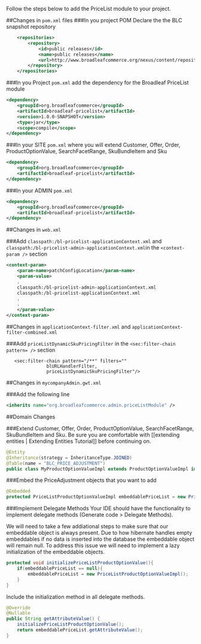 Follow the steps below to add the PriceList module to your project.

##Changes in `pom.xml` files 
###In you project POM Declare the the BLC snapshot repository

```xml
	<repositories>
		<repository>
			<id>public releases</id>
			<name>public releases</name>
			<url>http://www.broadleafcommerce.org/nexus/content/repositories/snapshots/</url>
		</repository>
	</repositories>
```
	
###In you Project `pom.xml` add the dependency for the Broadleaf PriceList module

```xml
<dependency>
	<groupId>org.broadleafcommerce</groupId>
	<artifactId>broadleaf-pricelist</artifactId>
	<version>1.0.0-SNAPSHOT</version>
	<type>jar</type>
	<scope>compile</scope>
</dependency>
```

###In your SITE `pom.xml` where you will extend  Customer, Offer, Order, ProductOptionValue, SearchFacetRange, SkuBundleItem and Sku

```xml
<dependency>
	<groupId>org.broadleafcommerce</groupId>
	<artifactId>broadleaf-pricelist</artifactId>
</dependency>
```

###In your ADMIN `pom.xml`

```xml
<dependency>
	<groupId>org.broadleafcommerce</groupId>
	<artifactId>broadleaf-pricelist</artifactId>
</dependency>
```

##Changes in `web.xml`

###Add `classpath:/bl-pricelist-applicationContext.xml` and  `classpath:/bl-pricelist-admin-applicationContext.xml`in the `<context-param />` section

```xml
<context-param>
	<param-name>patchConfigLocation</param-name>
	<param-value>
	.
	classpath:/bl-pricelist-admin-applicationContext.xml
	classpath:/bl-pricelist-applicationContext.xml
	.
	.
	</param-value>
</context-param>
```
##Changes in `applicationContext-filter.xml` and `applicationContext-filter-combined.xml` 

###Add `priceListDynamicSkuPricingFilter` in the   `<sec:filter-chain pattern= />` section

```
   <sec:filter-chain pattern="/**" filters=""
               blURLHandlerFilter,
               priceListDynamicSkuPricingFilter"/>
```


##Changes in `mycompanyAdmin.gwt.xml`

###Add the following line

```xml
<inherits name="org.broadleafcommerce.admin.priceListModule" />
```

##Domain Changes

###Extend Customer, Offer, Order, ProductOptionValue, SearchFacetRange, SkuBundleItem and Sku.
Be sure you are comfortable with [[extending entities | Extending Entities Tutorial]] before continuing on.

```java
@Entity
@Inheritance(strategy = InheritanceType.JOINED)
@Table(name = "BLC_PRICE_ADJUSTMENT")
public class MyProductOptionValueImpl extends ProductOptionValueImpl implements PriceListProductOptionValue {…}
```


###Embed the PriceAdjustment objects that you want to add

```java
@Embedded
protected PriceListProductOptionValueImpl embeddablePriceList = new PriceListProductOptionValueImpl();

```

###Implement Delegate Methods 
Your IDE should have the functionality to implement delegate methods (Generate code > Delegate Methods). 

We will need to take a few addiational steps to make sure that our embeddable object is always present. Due to how hibernate handles empty embeddables if no data is inserted into the database the embeddable object will remain null. To address this issue we will need to implement a lazy initialization of the embeddable objects. 

```java
protected void initializePriceListProductOptionValue(){
	if(embeddablePriceList == null){
		embeddablePriceList = new PriceListProductOptionValueImpl();
	}
}
```

Include the initialization method in all delegate methods.

```java
@Override
@Nullable
public String getAttributeValue() {
	initializePriceListProductOptionValue();
	return embeddablePriceList.getAttributeValue();
}
```



